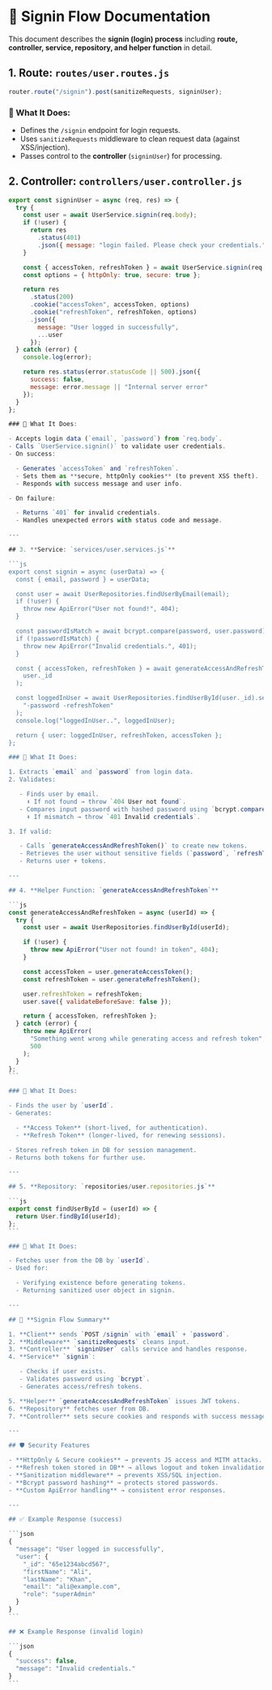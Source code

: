 # 🔑 **Signin Flow Documentation**

This document describes the **signin (login) process** including **route, controller, service, repository, and helper function** in detail.

## 1. **Route: `routes/user.routes.js`**

```js
router.route("/signin").post(sanitizeRequests, signinUser);
```

### 🔹 What It Does:

- Defines the `/signin` endpoint for login requests.
- Uses `sanitizeRequests` middleware to clean request data (against XSS/injection).
- Passes control to the **controller** (`signinUser`) for processing.

## 2. **Controller: `controllers/user.controller.js`**

````js
export const signinUser = async (req, res) => {
  try {
    const user = await UserService.signin(req.body);
    if (!user) {
      return res
        .status(401)
        .json({ message: "login failed. Please check your credentials." });
    }

    const { accessToken, refreshToken } = await UserService.signin(req.body);
    const options = { httpOnly: true, secure: true };

    return res
      .status(200)
      .cookie("accessToken", accessToken, options)
      .cookie("refreshToken", refreshToken, options)
      .json({
        message: "User logged in successfully",
        ...user
      });
  } catch (error) {
    console.log(error);

    return res.status(error.statusCode || 500).json({
      success: false,
      message: error.message || "Internal server error"
    });
  }
};

### 🔹 What It Does:

- Accepts login data (`email`, `password`) from `req.body`.
- Calls `UserService.signin()` to validate user credentials.
- On success:

  - Generates `accessToken` and `refreshToken`.
  - Sets them as **secure, httpOnly cookies** (to prevent XSS theft).
  - Responds with success message and user info.

- On failure:

  - Returns `401` for invalid credentials.
  - Handles unexpected errors with status code and message.

---

## 3. **Service: `services/user.services.js`**

```js
export const signin = async (userData) => {
  const { email, password } = userData;

  const user = await UserRepositories.findUserByEmail(email);
  if (!user) {
    throw new ApiError("User not found!", 404);
  }

  const passwordIsMatch = await bcrypt.compare(password, user.password);
  if (!passwordIsMatch) {
    throw new ApiError("Invalid credentials.", 401);
  }

  const { accessToken, refreshToken } = await generateAccessAndRefreshToken(
    user._id
  );

  const loggedInUser = await UserRepositories.findUserById(user._id).select(
    "-password -refreshToken"
  );
  console.log("loggedInUser..", loggedInUser);

  return { user: loggedInUser, refreshToken, accessToken };
};

### 🔹 What It Does:

1. Extracts `email` and `password` from login data.
2. Validates:

   - Finds user by email.
     ⬇️ If not found → throw `404 User not found`.
   - Compares input password with hashed password using `bcrypt.compare`.
     ⬇️ If mismatch → throw `401 Invalid credentials`.

3. If valid:

   - Calls `generateAccessAndRefreshToken()` to create new tokens.
   - Retrieves the user without sensitive fields (`password`, `refreshToken`).
   - Returns user + tokens.

---

## 4. **Helper Function: `generateAccessAndRefreshToken`**

```js
const generateAccessAndRefreshToken = async (userId) => {
  try {
    const user = await UserRepositories.findUserById(userId);

    if (!user) {
      throw new ApiError("User not found! in token", 404);
    }

    const accessToken = user.generateAccessToken();
    const refreshToken = user.generateRefreshToken();

    user.refreshToken = refreshToken;
    user.save({ validateBeforeSave: false });

    return { accessToken, refreshToken };
  } catch (error) {
    throw new ApiError(
      "Something went wrong while generating access and refresh token",
      500
    );
  }
};
```

### 🔹 What It Does:

- Finds the user by `userId`.
- Generates:

  - **Access Token** (short-lived, for authentication).
  - **Refresh Token** (longer-lived, for renewing sessions).

- Stores refresh token in DB for session management.
- Returns both tokens for further use.

---

## 5. **Repository: `repositories/user.repositories.js`**

```js
export const findUserById = (userId) => {
  return User.findById(userId);
};
```

### 🔹 What It Does:

- Fetches user from the DB by `userId`.
- Used for:

  - Verifying existence before generating tokens.
  - Returning sanitized user object in signin.

---

## 🔄 **Signin Flow Summary**

1. **Client** sends `POST /signin` with `email` + `password`.
2. **Middleware** `sanitizeRequests` cleans input.
3. **Controller** `signinUser` calls service and handles response.
4. **Service** `signin`:

   - Checks if user exists.
   - Validates password using `bcrypt`.
   - Generates access/refresh tokens.

5. **Helper** `generateAccessAndRefreshToken` issues JWT tokens.
6. **Repository** fetches user from DB.
7. **Controller** sets secure cookies and responds with success message + user.

---

## 🛡 Security Features

- **HttpOnly & Secure cookies** → prevents JS access and MITM attacks.
- **Refresh token stored in DB** → allows logout and token invalidation.
- **Sanitization middleware** → prevents XSS/SQL injection.
- **Bcrypt password hashing** → protects stored passwords.
- **Custom ApiError handling** → consistent error responses.

---

## ✅ Example Response (success)

```json
{
  "message": "User logged in successfully",
  "user": {
    "_id": "65e1234abcd567",
    "firstName": "Ali",
    "lastName": "Khan",
    "email": "ali@example.com",
    "role": "superAdmin"
  }
}
```

## ❌ Example Response (invalid login)

```json
{
  "success": false,
  "message": "Invalid credentials."
}
```
````
